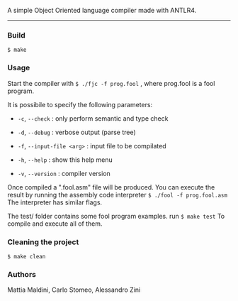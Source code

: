 A simple Object Oriented language compiler made with ANTLR4.

------

### Build
`$ make`

### Usage
Start the compiler with 
`$ ./fjc -f prog.fool`
, where prog.fool is a fool program.

It is possibile to specify the following parameters:

- `-c`, `--check` : only perform semantic and type check

- `-d`, `--debug` : verbose output (parse tree)

- `-f`, `--input-file <arg>` : input file to be compilated

- `-h`, `--help` : show this help menu

- `-v`, `--version` : compiler version

Once compiled a ".fool.asm" file will be produced. You can execute the result by running the assembly code interpreter
`$ ./fool -f prog.fool.asm`
The interpreter has similar flags.

The test/ folder contains some fool program examples. run
`$ make test`
To compile and execute all of them.

### Cleaning the project
`$ make clean`

### Authors
Mattia Maldini, Carlo Stomeo, Alessandro Zini
